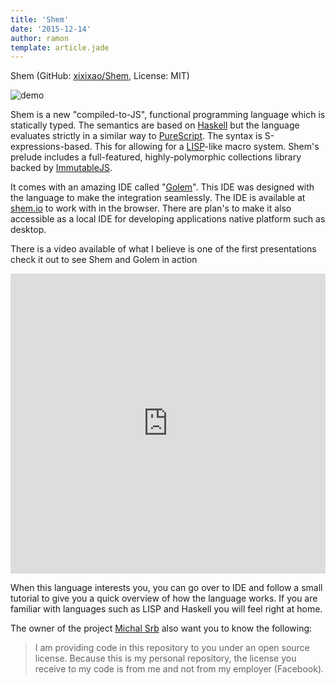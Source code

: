 ```yaml
---
title: 'Shem'
date: '2015-12-14'
author: ramon
template: article.jade
---
```


Shem (GitHub: [xixixao/Shem](https://github.com/xixixao/Shem), License: MIT)

![demo](https://camo.githubusercontent.com/5bc68d66ae5953c7097414ac8a978271b11d7e2a/687474703a2f2f7368656d2e696f2f696d672f73637265656e2d73686f742d62696e6172797365617263682e706e67)

Shem is a new "compiled-to-JS", functional programming language which is statically typed.
The semantics are based on [Haskell]() but the language evaluates strictly in a similar way to [PureScript](). The syntax is S-expressions-based.
This for allowing for a [LISP]()-like macro system. Shem's prelude includes a full-featured, highly-polymorphic collections library backed by [ImmutableJS]().

It comes with an amazing IDE called "[Golem](https://github.com/xixixao/Golem)". This IDE was designed with the language to make the integration seamlessly.
The IDE is available at [shem.io](http://shem.io/) to work with in the browser. There are plan's to make it also accessible as a local IDE for developing applications native platform such as desktop.

There is a video available of what I believe is one of the first presentations check it out to see Shem and Golem in action

<iframe width="100%" height="480" src="https://www.youtube.com/embed/HnZipJOan54" frameborder="0" allowfullscreen></iframe>

When this language interests you, you can go over to IDE and follow a small tutorial to give you a quick overview of how the language works.
If you are familiar with languages such as LISP and Haskell you will feel right at home.

The owner of the project [Michal Srb](https://github.com/xixixao) also want you to know the following:
> I am providing code in this repository to you under an open source license. Because this is my personal repository, the license you receive to my code is from me and not from my employer (Facebook).
